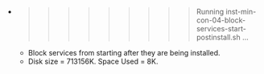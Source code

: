 * >>>>>>>>> Running inst-min-con-04-block-services-start-postinstall.sh ...
  * Block services from starting after they are being installed.
  * Disk size = 713156K. Space Used = 8K.

